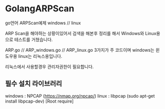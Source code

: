 # GolangARPScan
go언어 ARPScan예제  windows // linux

ARP Scan을 해야하는 상황이있어서 검색을 해본후 정리를 해서 Windows와 Linux용으로 테스트를 거쳤습니다.

ARP.go // ARP_windows.go // ARP_linux.go 3가지가 주 코드이며 windows는 윈도우용 linux는 리눅스용입니다.

리눅스에서 사용할경우 관리자권한이 필요합니다.

필수 설치 라이브러리
-----
windows : NPCAP  (https://nmap.org/npcap/)
linux :  libpcap (sudo apt-get install libpcap-dev) [Root require]
